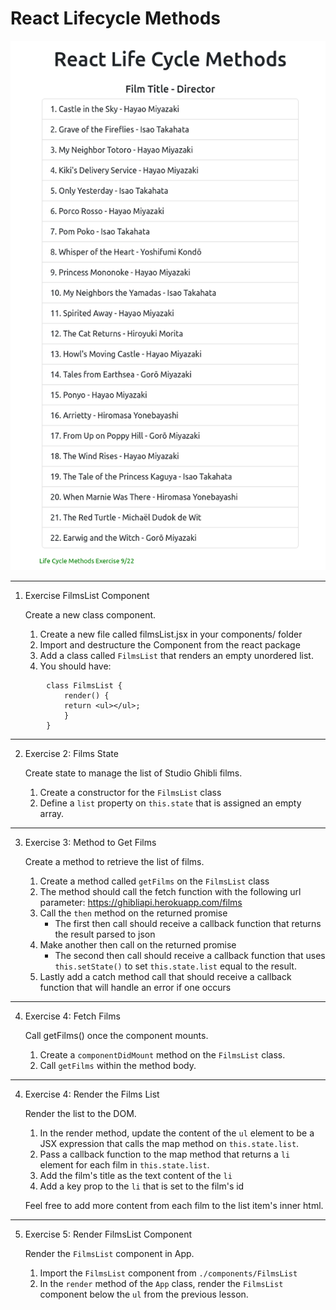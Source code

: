 # React Lifecycle Methods

![React Life Cycle Methods](/ReactLifecycleMethods.png?raw=true "React Life Cycle Methods")

---
1. Exercise FilmsList Component 

    Create a new class component.
    1. Create a new file called filmsList.jsx in your components/ folder
    1. Import and destructure the Component from the react package
    1. Add a class called `FilmsList` that renders an empty unordered list.
    4. You should have:
```
        class FilmsList {
            render() {
            return <ul></ul>;
            }
        }
```
---
2. Exercise 2: Films State
    
    Create state to manage the list of Studio Ghibli films.
    1. Create a constructor for the `FilmsList` class
    1. Define a `list` property on `this.state` that is assigned an empty array.
---
3. Exercise 3: Method to Get Films

    Create a method to retrieve the list of films.
    1. Create a method called `getFilms` on the `FilmsList` class
    1. The method should call the fetch function with the following url parameter: https://ghibliapi.herokuapp.com/films
    1. Call the `then` method on the returned promise
        *   The first then call should receive a callback function that returns the result parsed to json
    1. Make another then call on the returned promise
        * The second then call should receive a callback function that uses `this.setState()` to set `this.state.list` equal to the result.
    1. Lastly add a catch method call that should receive a callback function that will handle an error if one occurs
---
4. Exercise 4: Fetch Films
    
    Call getFilms() once the component mounts.
    1. Create a `componentDidMount` method on the `FilmsList` class.
    1. Call `getFilms` within the method body.
---
4.  Exercise 4: Render the Films List

    Render the list to the DOM.
    1. In the render method, update the content of the `ul` element to be a JSX expression that calls the map method on `this.state.list`.
    1. Pass a callback function to the map method that returns a `li` element for each film in `this.state.list`.
    1. Add the film's title as the text content of the `li`
    1. Add a key prop to the `li` that is set to the film's id

    
    Feel free to add more content from each film to the list item's inner html.
---
5. Exercise 5: Render FilmsList Component

    Render the `FilmsList` component in App.
    1. Import the `FilmsList` component from `./components/FilmsList`
    1. In the `render` method of the `App` class, render the `FilmsList` component below the `ul` from the previous lesson.

